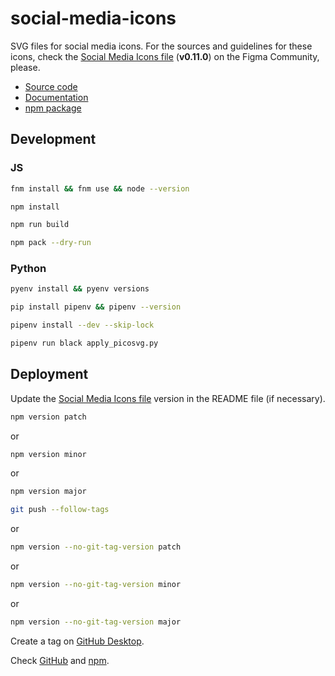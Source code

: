 # social-media-icons

SVG files for social media icons. For the sources and guidelines for these icons, check the [Social Media Icons file](https://www.figma.com/community/file/1098022441810511046) (**v0.11.0**) on the Figma Community, please.

- [Source code](https://github.com/joaopalmeiro/social-media-icons)
- [Documentation](https://social-media-icons.surge.sh/)
- [npm package](https://www.npmjs.com/package/social-media-icons)

## Development

### JS

```bash
fnm install && fnm use && node --version
```

```bash
npm install
```

```bash
npm run build
```

```bash
npm pack --dry-run
```

### Python

```bash
pyenv install && pyenv versions
```

```bash
pip install pipenv && pipenv --version
```

```bash
pipenv install --dev --skip-lock
```

```bash
pipenv run black apply_picosvg.py
```

## Deployment

Update the [Social Media Icons file](https://www.figma.com/community/file/1098022441810511046) version in the README file (if necessary).

```bash
npm version patch
```

or

```bash
npm version minor
```

or

```bash
npm version major
```

```bash
git push --follow-tags
```

or

```bash
npm version --no-git-tag-version patch
```

or

```bash
npm version --no-git-tag-version minor
```

or

```bash
npm version --no-git-tag-version major
```

Create a tag on [GitHub Desktop](https://github.blog/2020-05-12-create-and-push-tags-in-the-latest-github-desktop-2-5-release/).

Check [GitHub](https://github.com/joaopalmeiro/social-media-icons/actions) and [npm](https://www.npmjs.com/package/social-media-icons).

